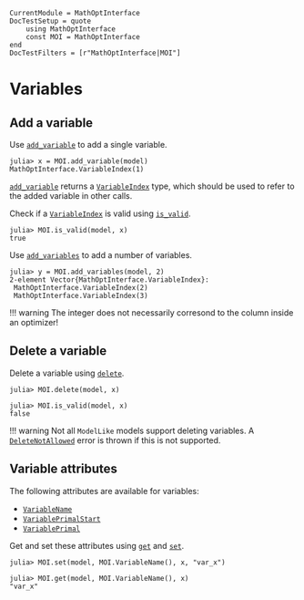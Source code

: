 ```@meta
CurrentModule = MathOptInterface
DocTestSetup = quote
    using MathOptInterface
    const MOI = MathOptInterface
end
DocTestFilters = [r"MathOptInterface|MOI"]
```

# Variables

## Add a variable

Use [`add_variable`](@ref) to add a single variable.

```jldoctest variables; setup=:(model = MOI.Utilities.Model{Float64}(); )
julia> x = MOI.add_variable(model)
MathOptInterface.VariableIndex(1)
```
[`add_variable`](@ref) returns a [`VariableIndex`](@ref) type, which should be
used to refer to the added variable in other calls.

Check if a [`VariableIndex`](@ref) is valid using [`is_valid`](@ref).
```jldoctest variables
julia> MOI.is_valid(model, x)
true
```

Use [`add_variables`](@ref) to add a number of variables.
```jldoctest variables
julia> y = MOI.add_variables(model, 2)
2-element Vector{MathOptInterface.VariableIndex}:
 MathOptInterface.VariableIndex(2)
 MathOptInterface.VariableIndex(3)
```

!!! warning
    The integer does not necessarily corresond to the column inside an
    optimizer!

## Delete a variable

Delete a variable using [`delete`](@ref).

```jldoctest variables
julia> MOI.delete(model, x)

julia> MOI.is_valid(model, x)
false
```

!!! warning
    Not all `ModelLike` models support deleting variables. A
    [`DeleteNotAllowed`](@ref) error is thrown if this is not supported.

## Variable attributes

The following attributes are available for variables:

* [`VariableName`](@ref)
* [`VariablePrimalStart`](@ref)
* [`VariablePrimal`](@ref)

Get and set these attributes using [`get`](@ref) and [`set`](@ref).

```jldoctest variables
julia> MOI.set(model, MOI.VariableName(), x, "var_x")

julia> MOI.get(model, MOI.VariableName(), x)
"var_x"
```
